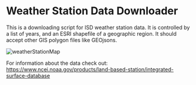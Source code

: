 # Weather Station Data Downloader

This is a downloading script for ISD weather station data.  It is controlled by a list of years, and an ESRI shapefile of a geographic region.  It should accept other GIS polygon files like GEOjsons.

![weatherStationMap](http://docwatson.ai/wp-content/uploads/2021/12/weatherStations.png)

For information about the data check out:
https://www.ncei.noaa.gov/products/land-based-station/integrated-surface-database
